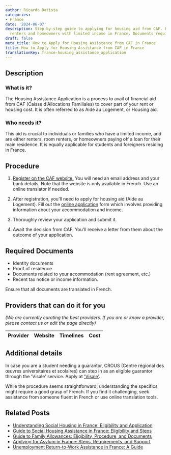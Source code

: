 ```yaml
---
author: Ricardo Batista
categories:
- France
date: '2024-06-07'
description: Step-by-step guide to applying for housing aid from CAF. Essential for
  renters and homeowners with limited income in France. Documents required included.
draft: false
meta_title: How to Apply for Housing Assistance from CAF in France
title: How to Apply for Housing Assistance from CAF in France
translationKey: france-housing_assistance_application
---
```


## Description
### What is it?
The Housing Assistance Application is a process to avail of financial aid from CAF (Caisse d'Allocations Familiales) to cover part of your rent or housing cost. It is often referred to as Aide au Logement, or Housing aid. 

### Who needs it?
This aid is crucial to individuals or families who have a limited income, and are either renters, room renters, or homeowners paying off a loan for their main residence. It is equally applicable for students and foreigners residing in France.

## Procedure

1. [Register on the CAF website.](http://www.caf.fr/) You will need an email address and your bank details. Note that the website is only available in French. Use an online translator if needed.
   
2. After registration, you’ll need to apply for housing aid (Aide au Logement). Fill out the [online application](http://www.caf.fr/allocataires/droits-et-prestations/s-informer-sur-les-aides/logement-et-cadre-de-vie/aides-au-logement-conditions-generales) form which involves providing information about your accommodation and income.

3. Thoroughly review your application and submit it.

4. Await the decision from CAF. You'll receive a letter from them about the outcome of your application.

## Required Documents

- Identity documents
- Proof of residence
- Documents related to your accommodation (rent agreement, etc.)
- Recent tax notice or income information.

Ensure that all documents are translated in French.

## Providers that can do it for you

_(We are currently curating the best providers. If you are or know a provider, please contact us or edit the page directly)_

| Provider        |     Website     |     Timelines    |       Cost      |
| --------------- | --------------- |  :-------------: | :-------------: |

## Additional details
In case you are a student needing a guarantor, CROUS (Centre régional des œuvres universitaires et scolaires) can step in as an eligible guarantor through the 'Visale' service. Apply at ['Visale'](https://www.visale.fr/#/).

While the procedure seems straightforward, understanding the specifics might require a good grasp of French. If you find it challenging, seek assistance from someone fluent in French or use online translation tools.


## Related Posts

- [Understanding Social Housing in France: Eligibility and Application](https://tramitit.com/guides/france/application_for_social_housing/)
- [Guide to Social Housing Assistance in France: Eligibility and Steps](https://tramitit.com/guides/france/social_housing_assistance_application/)
- [Guide to Family Allowances: Eligibility, Procedure, and Documents](https://tramitit.com/guides/france/family_allowance_application/)
- [Applying for Asylum in France: Steps, Requirements, and Support](https://tramitit.com/guides/france/asylum_application/)
- [Unemployment Return-to-Work Assistance in France: A Guide](https://tramitit.com/guides/france/unemployment_return-to-work_assistance_(are)_application/)